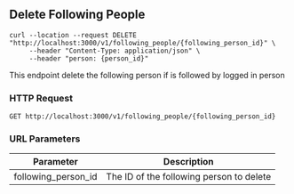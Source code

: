 ## Delete Following People

```shell
curl --location --request DELETE "http://localhost:3000/v1/following_people/{following_person_id}" \
     --header "Content-Type: application/json" \
     --header "person: {person_id}"
```

This endpoint delete the following person if is followed by logged in person

### HTTP Request

`GET http://localhost:3000/v1/following_people/{following_person_id}`

### URL Parameters

Parameter | Description
--------- | -----------
following_person_id | The ID of the following person to delete
